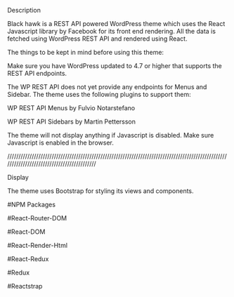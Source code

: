 <p> Description</p>
<p>Black hawk is a REST API powered WordPress theme which uses the React Javascript library by Facebook for its front end rendering. All the data is fetched using WordPress REST API and rendered using React.</p>
<p>The things to be kept in mind before using this theme:</p>
<p>Make sure you have WordPress updated to 4.7 or higher that supports the REST API endpoints.</p>
<p>The WP REST API does not yet provide any endpoints for Menus and Sidebar. The theme uses the following plugins to support them:</p>
<p>WP REST API Menus by Fulvio Notarstefano</p>
<p>WP REST API Sidebars by Martin Pettersson</p>
<p>The theme will not display anything if Javascript is disabled. Make sure Javascript is enabled in the browser.</p>
<p>///////////////////////////////////////////////////////////////////////////////////////////////////////////////////////////////////////////</p>
<p>Display</p>
<p>The theme uses Bootstrap for styling its views and components.</p>
<p>#NPM Packages</p>
<p>#React-Router-DOM</p>
<p>#React-DOM</p>
<p>#React-Render-Html</p>
<p>#React-Redux</p>
<p>#Redux</p>
<p>#Reactstrap</p>
<p><br></p>
